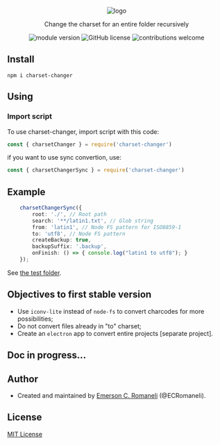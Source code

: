 <p align='center'>
    <img src="https://i.postimg.cc/q7Ln0qrn/logo.png" alt='logo' />
</p>
<p align='center'>
    Change the charset for an entire folder recursively
<p/>
<p align='center'>
    <img src="https://img.shields.io/npm/v/charset-changer.svg" alt="module version">
    <img src="https://img.shields.io/badge/license-MIT-blue.svg" alt="GitHub license">
    <img src="https://img.shields.io/badge/contributions-welcome-brightgreen.svg?style=flat" alt="contributions welcome">
</p>

## Install

```
npm i charset-changer
```

## Using

### Import script
To use charset-changer, import script with this code:

```typescript
const { charsetChanger } = require('charset-changer')
```

if you want to use sync convertion, use:

```typescript
const { charsetChangerSync } = require('charset-changer')
```

## Example

```typescript
    charsetChangerSync({
        root: './', // Root path
        search: '**/latin1.txt', // Glob string
        from: 'latin1', // Node FS pattern for ISO8859-1
        to: 'utf8', // Node FS pattern
        createBackup: true,
        backupSuffix: '.backup',
        onFinish: () => { console.log("latin1 to utf8"); }
    });
```

See [the test folder](https://github.com/ECRomaneli/CharsetChanger/blob/master/test).

## Objectives to first stable version
- Use `iconv-lite` instead of `node-fs` to convert charcodes for more possibilities;
- Do not convert files already in "to" charset;
- Create an `electron` app to convert entire projects [separate project].

## Doc in progress...


## Author

- Created and maintained by [Emerson C. Romaneli](https://github.com/ECRomaneli) (@ECRomaneli).

## License

[MIT License](https://github.com/ECRomaneli/CharsetChanger/blob/master/LICENSE)